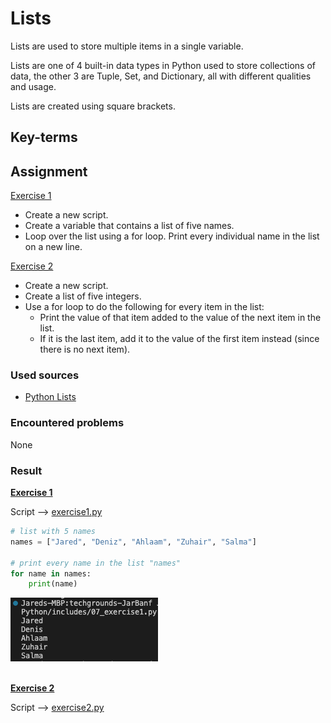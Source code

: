 # Lists
Lists are used to store multiple items in a single variable.

Lists are one of 4 built-in data types in Python used to store collections of data, the other 3 are Tuple, Set, and Dictionary, all with different qualities and usage.

Lists are created using square brackets.

## Key-terms

## Assignment

<ins>Exercise 1</ins>

- Create a new script.
- Create a variable that contains a list of five names.
- Loop over the list using a for loop. Print every individual name in the list on a new line.

<ins>Exercise 2</ins>

- Create a new script.
- Create a list of five integers.
- Use a for loop to do the following for every item in the list:
    - Print the value of that item added to the value of the next item in the list.
    - If it is the last item, add it to the value of the first item instead (since there is no next item).

### Used sources
- [Python Lists](https://www.w3schools.com/python/python_lists.asp)

### Encountered problems
None

### Result

**<ins>Exercise 1</ins>**

Script --> [exercise1.py](/09_Python/includes/07_exercise1.py)

```py
# list with 5 names
names = ["Jared", "Deniz", "Ahlaam", "Zuhair", "Salma"]

# print every name in the list "names"
for name in names:
    print(name)
```

![exercise1.py](/09_Python/includes/07_lists1.png)<br><br>

**<ins>Exercise 2</ins>**

Script --> [exercise2.py](/09_Python/includes/07_exercise2.py)

```py

```